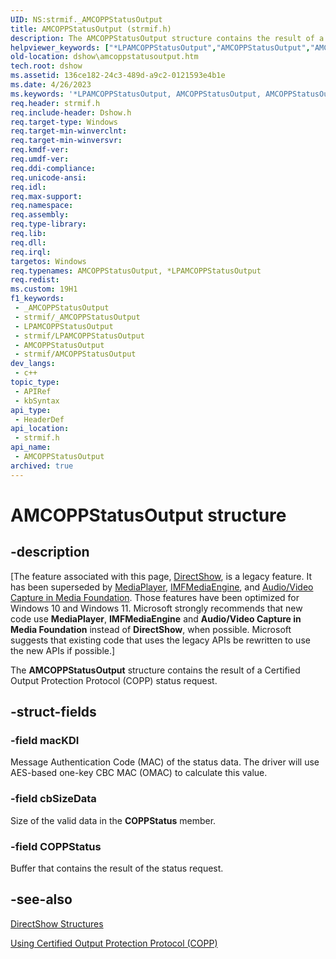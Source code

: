 ```yaml
---
UID: NS:strmif._AMCOPPStatusOutput
title: AMCOPPStatusOutput (strmif.h)
description: The AMCOPPStatusOutput structure contains the result of a Certified Output Protection Protocol (COPP) status request.
helpviewer_keywords: ["*LPAMCOPPStatusOutput","AMCOPPStatusOutput","AMCOPPStatusOutput structure [DirectShow]","AMCOPPStatusOutputStructure","LPAMCOPPStatusOutput","LPAMCOPPStatusOutput structure pointer [DirectShow]","dshow.amcoppstatusoutput","strmif/AMCOPPStatusOutput","strmif/LPAMCOPPStatusOutput"]
old-location: dshow\amcoppstatusoutput.htm
tech.root: dshow
ms.assetid: 136ce182-24c3-489d-a9c2-0121593e4b1e
ms.date: 4/26/2023
ms.keywords: '*LPAMCOPPStatusOutput, AMCOPPStatusOutput, AMCOPPStatusOutput structure [DirectShow], AMCOPPStatusOutputStructure, LPAMCOPPStatusOutput, LPAMCOPPStatusOutput structure pointer [DirectShow], dshow.amcoppstatusoutput, strmif/AMCOPPStatusOutput, strmif/LPAMCOPPStatusOutput'
req.header: strmif.h
req.include-header: Dshow.h
req.target-type: Windows
req.target-min-winverclnt: 
req.target-min-winversvr: 
req.kmdf-ver: 
req.umdf-ver: 
req.ddi-compliance: 
req.unicode-ansi: 
req.idl: 
req.max-support: 
req.namespace: 
req.assembly: 
req.type-library: 
req.lib: 
req.dll: 
req.irql: 
targetos: Windows
req.typenames: AMCOPPStatusOutput, *LPAMCOPPStatusOutput
req.redist: 
ms.custom: 19H1
f1_keywords:
 - _AMCOPPStatusOutput
 - strmif/_AMCOPPStatusOutput
 - LPAMCOPPStatusOutput
 - strmif/LPAMCOPPStatusOutput
 - AMCOPPStatusOutput
 - strmif/AMCOPPStatusOutput
dev_langs:
 - c++
topic_type:
 - APIRef
 - kbSyntax
api_type:
 - HeaderDef
api_location:
 - strmif.h
api_name:
 - AMCOPPStatusOutput
archived: true
---
```


# AMCOPPStatusOutput structure


## -description

\[The feature associated with this page, [DirectShow](/windows/win32/directshow/directshow), is a legacy feature. It has been superseded by [MediaPlayer](/uwp/api/Windows.Media.Playback.MediaPlayer), [IMFMediaEngine](/windows/win32/api/mfmediaengine/nn-mfmediaengine-imfmediaengine), and [Audio/Video Capture in Media Foundation](/windows/win32/medfound/audio-video-capture-in-media-foundation). Those features have been optimized for Windows 10 and Windows 11. Microsoft strongly recommends that new code use **MediaPlayer**, **IMFMediaEngine** and **Audio/Video Capture in Media Foundation** instead of **DirectShow**, when possible. Microsoft suggests that existing code that uses the legacy APIs be rewritten to use the new APIs if possible.\]

The <b>AMCOPPStatusOutput</b> structure contains the result of a Certified Output Protection Protocol (COPP) status request.

## -struct-fields

### -field macKDI

Message Authentication Code (MAC) of the status data. The driver will use AES-based one-key CBC MAC (OMAC) to calculate this value.

### -field cbSizeData

Size of the valid data in the <b>COPPStatus</b> member.

### -field COPPStatus

Buffer that contains the result of the status request.

## -see-also

<a href="/windows/desktop/DirectShow/directshow-structures">DirectShow Structures</a>



<a href="/windows/desktop/DirectShow/using-certified-output-protection-protocol--copp">Using Certified Output Protection Protocol (COPP)</a>